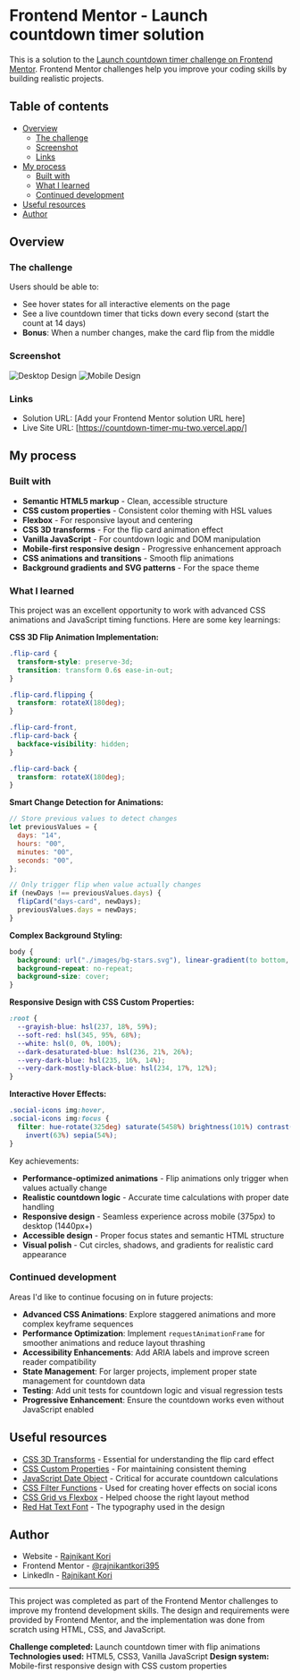 # Frontend Mentor - Launch countdown timer solution

This is a solution to the [Launch countdown timer challenge on Frontend Mentor](https://www.frontendmentor.io/challenges/launch-countdown-timer-N0XkGfyz-). Frontend Mentor challenges help you improve your coding skills by building realistic projects.

## Table of contents

- [Overview](#overview)
  - [The challenge](#the-challenge)
  - [Screenshot](#screenshot)
  - [Links](#links)
- [My process](#my-process)
  - [Built with](#built-with)
  - [What I learned](#what-i-learned)
  - [Continued development](#continued-development)
- [Useful resources](#useful-resources)
- [Author](#author)

## Overview

### The challenge

Users should be able to:

- See hover states for all interactive elements on the page
- See a live countdown timer that ticks down every second (start the count at 14 days)
- **Bonus**: When a number changes, make the card flip from the middle

### Screenshot

![Desktop Design](./design/desktop-design.jpg)
![Mobile Design](./design/mobile-design.jpg)

### Links

- Solution URL: [Add your Frontend Mentor solution URL here]
- Live Site URL: [https://countdown-timer-mu-two.vercel.app/]

## My process

### Built with

- **Semantic HTML5 markup** - Clean, accessible structure
- **CSS custom properties** - Consistent color theming with HSL values
- **Flexbox** - For responsive layout and centering
- **CSS 3D transforms** - For the flip card animation effect
- **Vanilla JavaScript** - For countdown logic and DOM manipulation
- **Mobile-first responsive design** - Progressive enhancement approach
- **CSS animations and transitions** - Smooth flip animations
- **Background gradients and SVG patterns** - For the space theme

### What I learned

This project was an excellent opportunity to work with advanced CSS animations and JavaScript timing functions. Here are some key learnings:

**CSS 3D Flip Animation Implementation:**

```css
.flip-card {
  transform-style: preserve-3d;
  transition: transform 0.6s ease-in-out;
}

.flip-card.flipping {
  transform: rotateX(180deg);
}

.flip-card-front,
.flip-card-back {
  backface-visibility: hidden;
}

.flip-card-back {
  transform: rotateX(180deg);
}
```

**Smart Change Detection for Animations:**

```javascript
// Store previous values to detect changes
let previousValues = {
  days: "14",
  hours: "00",
  minutes: "00",
  seconds: "00",
};

// Only trigger flip when value actually changes
if (newDays !== previousValues.days) {
  flipCard("days-card", newDays);
  previousValues.days = newDays;
}
```

**Complex Background Styling:**

```css
body {
  background: url("./images/bg-stars.svg"), linear-gradient(to bottom, var(--very-dark-blue), var(--very-dark-mostly-black-blue));
  background-repeat: no-repeat;
  background-size: cover;
}
```

**Responsive Design with CSS Custom Properties:**

```css
:root {
  --grayish-blue: hsl(237, 18%, 59%);
  --soft-red: hsl(345, 95%, 68%);
  --white: hsl(0, 0%, 100%);
  --dark-desaturated-blue: hsl(236, 21%, 26%);
  --very-dark-blue: hsl(235, 16%, 14%);
  --very-dark-mostly-black-blue: hsl(234, 17%, 12%);
}
```

**Interactive Hover Effects:**

```css
.social-icons img:hover,
.social-icons img:focus {
  filter: hue-rotate(325deg) saturate(5458%) brightness(101%) contrast(101%)
    invert(63%) sepia(54%);
}
```

Key achievements:

- **Performance-optimized animations** - Flip animations only trigger when values actually change
- **Realistic countdown logic** - Accurate time calculations with proper date handling
- **Responsive design** - Seamless experience across mobile (375px) to desktop (1440px+)
- **Accessible design** - Proper focus states and semantic HTML structure
- **Visual polish** - Cut circles, shadows, and gradients for realistic card appearance

### Continued development

Areas I'd like to continue focusing on in future projects:

- **Advanced CSS Animations**: Explore staggered animations and more complex keyframe sequences
- **Performance Optimization**: Implement `requestAnimationFrame` for smoother animations and reduce layout thrashing
- **Accessibility Enhancements**: Add ARIA labels and improve screen reader compatibility
- **State Management**: For larger projects, implement proper state management for countdown data
- **Testing**: Add unit tests for countdown logic and visual regression tests
- **Progressive Enhancement**: Ensure the countdown works even without JavaScript enabled

## Useful resources

- [CSS 3D Transforms](https://developer.mozilla.org/en-US/docs/Web/CSS/transform-style) - Essential for understanding the flip card effect
- [CSS Custom Properties](https://developer.mozilla.org/en-US/docs/Web/CSS/Using_CSS_custom_properties) - For maintaining consistent theming
- [JavaScript Date Object](https://developer.mozilla.org/en-US/docs/Web/JavaScript/Reference/Global_Objects/Date) - Critical for accurate countdown calculations
- [CSS Filter Functions](https://developer.mozilla.org/en-US/docs/Web/CSS/filter) - Used for creating hover effects on social icons
- [CSS Grid vs Flexbox](https://css-tricks.com/snippets/css/complete-guide-grid/) - Helped choose the right layout method
- [Red Hat Text Font](https://fonts.google.com/specimen/Red+Hat+Text) - The typography used in the design

## Author

- Website - [Rajnikant Kori](https://portolio-react-ts.vercel.app)
- Frontend Mentor - [@rajnikantkori395](https://www.frontendmentor.io/profile/rajnikantkori395)
- LinkedIn - [Rajnikant Kori](https://www.linkedin.com/in/rajnikant-kori-mca/)

---

This project was completed as part of the Frontend Mentor challenges to improve my frontend development skills. The design and requirements were provided by Frontend Mentor, and the implementation was done from scratch using HTML, CSS, and JavaScript.

**Challenge completed:** Launch countdown timer with flip animations
**Technologies used:** HTML5, CSS3, Vanilla JavaScript
**Design system:** Mobile-first responsive design with CSS custom properties
